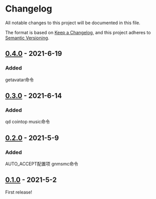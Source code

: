 # Changelog

All notable changes to this project will be documented in this file.

The format is based on [Keep a Changelog](https://keepachangelog.com/en/1.0.0/), and this project adheres
to [Semantic Versioning](https://semver.org/spec/v2.0.0.html).

## [0.4.0] - 2021-6-19
### Added
getavatar命令

## [0.3.0] - 2021-6-14
### Added
qd cointop music命令

## [0.2.0] - 2021-5-9
### Added
AUTO_ACCEPT配置项 gnmsmc命令

## [0.1.0] - 2021-5-2
First release!

[0.4.0]: https://github.com/493505110/MiraiQQBOT/compare/0.3.0...0.4.0
[0.3.0]: https://github.com/493505110/MiraiQQBOT/compare/0.2.0...0.3.0
[0.2.0]: https://github.com/493505110/MiraiQQBOT/compare/0.1.0...0.2.0
[0.1.0]: https://github.com/493505110/MiraiQQBOT/releases/tag/0.1.0